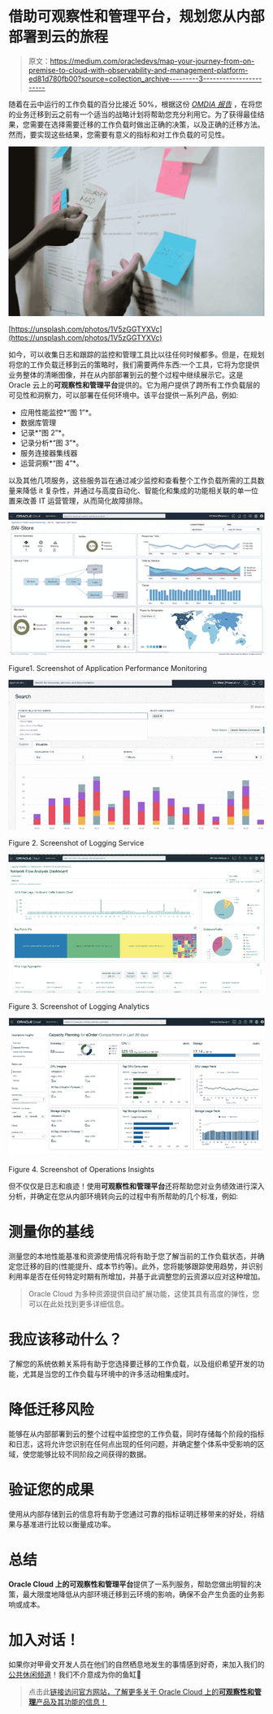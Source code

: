 # 借助可观察性和管理平台，规划您从内部部署到云的旅程

> 原文：<https://medium.com/oracledevs/map-your-journey-from-on-premise-to-cloud-with-observability-and-management-platform-ed81d780fb00?source=collection_archive---------3----------------------->

随着在云中运行的工作负载的百分比接近 50%，根据这份 [*OMDIA 报告*](https://www.oracle.com/a/ocom/docs/corporate/analystrelations/oracle-simplifies-hybrid-and-multicloud-management.pdf) ，在将您的业务迁移到云之前有一个适当的战略计划将帮助您充分利用它。为了获得最佳结果，您需要在选择需要迁移的工作负载时做出正确的决策，以及正确的迁移方法。然而，要实现这些结果，您需要有意义的指标和对工作负载的可见性。

![](img/9c98de7213d0d6068996d7770576fb36.png)

[https://unsplash.com/photos/1V5zGGTYXVc](https://unsplash.com/photos/1V5zGGTYXVc)

如今，可以收集日志和跟踪的监控和管理工具比以往任何时候都多。但是，在规划将您的工作负载迁移到云的策略时，我们需要两件东西:一个工具，它将为您提供业务整体的清晰图像，并在从内部部署到云的整个过程中继续展示它。这是 Oracle 云上的**可观察性和管理平台**提供的。它为用户提供了跨所有工作负载层的可见性和洞察力，可以部署在任何环境中。该平台提供一系列产品，例如:

*   应用性能监控*“图 1”*。
*   数据库管理
*   记录*“图 2”*。
*   记录分析*“图 3”*。
*   服务连接器集线器
*   运营洞察*“图 4”*。

以及其他几项服务，这些服务旨在通过减少监控和查看整个工作负载所需的工具数量来降低 it 复杂性，并通过与高度自动化、智能化和集成的功能相关联的单一位置来改善 IT 运营管理，从而简化故障排除。

![](img/122a5de6d7472c1e2a84edd9de424a75.png)

Figure1\. Screenshot of Application Performance Monitoring

![](img/3d51327a2bdea6d8b3bcb88c437075cd.png)

Figure 2\. Screenshot of Logging Service

![](img/dc23c27c34e69eabd32fdd5ec265d999.png)

Figure 3\. Screenshot of Logging Analytics

![](img/789ab078422d1866b71a35caa33caae4.png)

Figure 4\. Screenshot of Operations Insights

但不仅仅是日志和痕迹！使用**可观察性和管理平台**还将帮助您对业务绩效进行深入分析，并确定在您从内部环境转向云的过程中有所帮助的几个标准，例如:

# 测量你的基线

测量您的本地性能基准和资源使用情况将有助于您了解当前的工作负载状态，并确定您迁移的目的(性能提升、成本节约等)。此外，您将能够跟踪使用趋势，并识别利用率是否在任何特定时期有所增加，并基于此调整您的云资源以应对这种增加。

> Oracle Cloud 为多种资源提供自动扩展功能，这使其具有高度的弹性，您可以在此处找到更多详细信息。

# 我应该移动什么？

了解您的系统依赖关系将有助于您选择要迁移的工作负载，以及组织希望开发的功能，尤其是当您的工作负载与环境中的许多活动相集成时。

# 降低迁移风险

能够在从内部部署到云的整个过程中监控您的工作负载，同时存储每个阶段的指标和日志，这将允许您识别在任何点出现的任何问题，并确定整个体系中受影响的区域，使您能够比较不同阶段之间获得的数据。

# 验证您的成果

使用从内部存储到云的信息将有助于您通过可靠的指标证明迁移带来的好处，将结果与基准进行比较以衡量成功率。

# 总结

**Oracle Cloud 上的可观察性和管理平台**提供了一系列服务，帮助您做出明智的决策，最大限度地降低从内部环境迁移到云环境的影响，确保不会产生负面的业务影响或成本。

# 加入对话！

如果你对甲骨文开发人员在他们的自然栖息地发生的事情感到好奇，来加入我们的[公共休闲频道](https://oracledevrel.slack.com/join/shared_invite/zt-uffjmwh3-ksmv2ii9YxSkc6IpbokL1g#/shared-invite/email)！我们不介意成为你的鱼缸🐠

> 点击此[链接访问官方网站，了解更多关于 Oracle Cloud 上的**可观察性和管理**产品及其功能的信息！](https://www.oracle.com/manageability/)